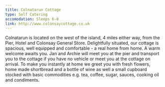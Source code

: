 ```yaml
---
title: Colnatarun Cottage
type: Self Catering
accomodation: Sleeps 6-8
link: http://www.colonsaycottage.co.uk
---
```


Colnatarun is located on the west of the island, 4 miles either way, from the Pier, Hotel and Colonsay General Store. Delightfully situated, our cottage is spacious, well equipped and comfortable - a real home from home. A warm welcome awaits you. Jan and Archie will meet you at the pier and transport you to the cottage if you have no vehicle or meet you at the cottage on arrival. To make you instantly at home we greet you with fresh flowers, home made shortbread and a bottle of wine as well a small cupboard stocked with basic commodities e.g. tea, coffee, sugar, sauces, cooking oil and condiments.